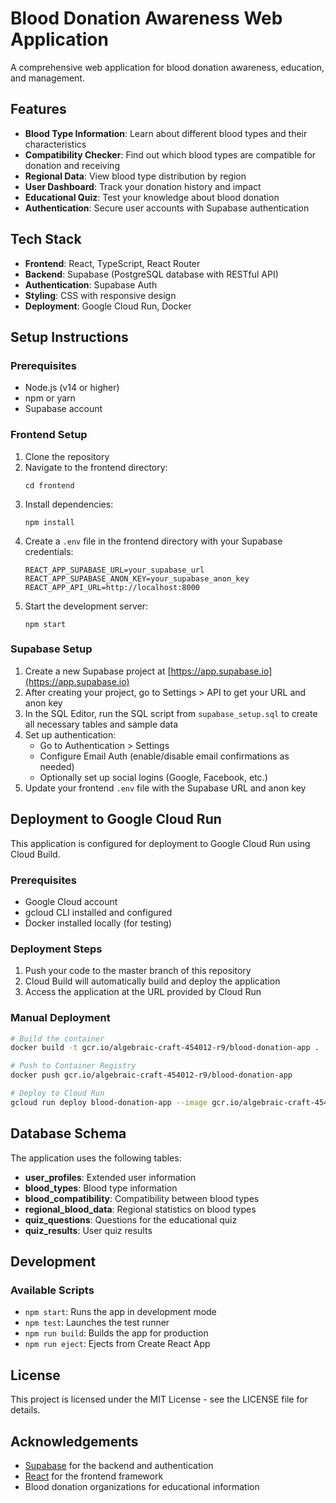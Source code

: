 # Blood Donation Awareness Web Application

A comprehensive web application for blood donation awareness, education, and management.

## Features

- **Blood Type Information**: Learn about different blood types and their characteristics
- **Compatibility Checker**: Find out which blood types are compatible for donation and receiving
- **Regional Data**: View blood type distribution by region
- **User Dashboard**: Track your donation history and impact
- **Educational Quiz**: Test your knowledge about blood donation
- **Authentication**: Secure user accounts with Supabase authentication

## Tech Stack

- **Frontend**: React, TypeScript, React Router
- **Backend**: Supabase (PostgreSQL database with RESTful API)
- **Authentication**: Supabase Auth
- **Styling**: CSS with responsive design
- **Deployment**: Google Cloud Run, Docker

## Setup Instructions

### Prerequisites

- Node.js (v14 or higher)
- npm or yarn
- Supabase account

### Frontend Setup

1. Clone the repository
2. Navigate to the frontend directory:
   ```
   cd frontend
   ```
3. Install dependencies:
   ```
   npm install
   ```
4. Create a `.env` file in the frontend directory with your Supabase credentials:
   ```
   REACT_APP_SUPABASE_URL=your_supabase_url
   REACT_APP_SUPABASE_ANON_KEY=your_supabase_anon_key
   REACT_APP_API_URL=http://localhost:8000
   ```
5. Start the development server:
   ```
   npm start
   ```

### Supabase Setup

1. Create a new Supabase project at [https://app.supabase.io](https://app.supabase.io)
2. After creating your project, go to Settings > API to get your URL and anon key
3. In the SQL Editor, run the SQL script from `supabase_setup.sql` to create all necessary tables and sample data
4. Set up authentication:
   - Go to Authentication > Settings
   - Configure Email Auth (enable/disable email confirmations as needed)
   - Optionally set up social logins (Google, Facebook, etc.)
5. Update your frontend `.env` file with the Supabase URL and anon key

## Deployment to Google Cloud Run

This application is configured for deployment to Google Cloud Run using Cloud Build.

### Prerequisites
- Google Cloud account
- gcloud CLI installed and configured
- Docker installed locally (for testing)

### Deployment Steps
1. Push your code to the master branch of this repository
2. Cloud Build will automatically build and deploy the application
3. Access the application at the URL provided by Cloud Run

### Manual Deployment
```bash
# Build the container
docker build -t gcr.io/algebraic-craft-454012-r9/blood-donation-app .

# Push to Container Registry
docker push gcr.io/algebraic-craft-454012-r9/blood-donation-app

# Deploy to Cloud Run
gcloud run deploy blood-donation-app --image gcr.io/algebraic-craft-454012-r9/blood-donation-app --platform managed --region europe-west10 --allow-unauthenticated
```

## Database Schema

The application uses the following tables:

- **user_profiles**: Extended user information
- **blood_types**: Blood type information
- **blood_compatibility**: Compatibility between blood types
- **regional_blood_data**: Regional statistics on blood types
- **quiz_questions**: Questions for the educational quiz
- **quiz_results**: User quiz results

## Development

### Available Scripts

- `npm start`: Runs the app in development mode
- `npm test`: Launches the test runner
- `npm run build`: Builds the app for production
- `npm run eject`: Ejects from Create React App

## License

This project is licensed under the MIT License - see the LICENSE file for details.

## Acknowledgements

- [Supabase](https://supabase.io/) for the backend and authentication
- [React](https://reactjs.org/) for the frontend framework
- Blood donation organizations for educational information